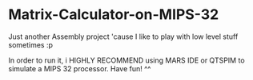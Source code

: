 # Matrix-Calculator-on-MIPS-32
Just another Assembly project 'cause I like to play with low level stuff sometimes :p

In order to run it, i HIGHLY RECOMMEND using MARS IDE or QTSPIM to simulate a MIPS 32 processor. Have fun! ^^

